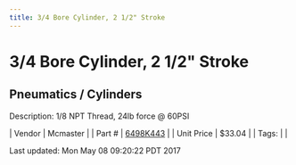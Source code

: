 ```yaml
---
title: 3/4 Bore Cylinder, 2 1/2" Stroke
---
```


# 3/4 Bore Cylinder, 2 1/2" Stroke
## Pneumatics / Cylinders
Description: 	1/8 NPT Thread, 24lb force @ 60PSI 

| Vendor | Mcmaster | 
| Part # | [6498K443](https://www.mcmaster.com/#6498K443) | 
| Unit Price | $33.04 | 
| Tags: |  | 

Last updated: Mon May 08 09:20:22 PDT 2017